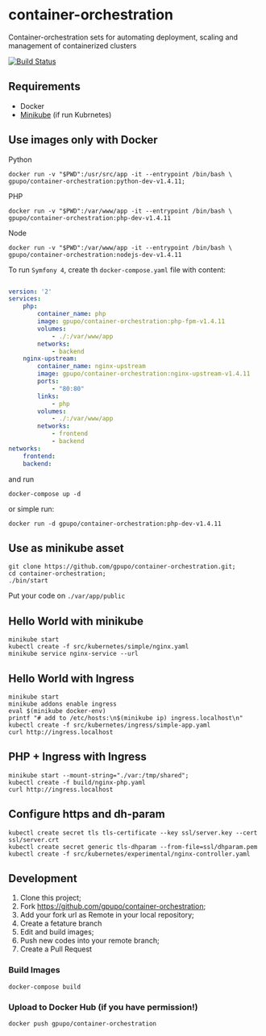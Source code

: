 # container-orchestration

Container-orchestration sets for automating deployment, scaling and management of containerized clusters

[![Build Status](https://secure.travis-ci.org/gpupo/container-orchestration.png?branch=master)](http://travis-ci.org/gpupo/container-orchestration)

## Requirements
- Docker
- [Minikube](https://github.com/kubernetes/minikube) (if run Kubrnetes)


## Use images only with Docker

Python

    docker run -v "$PWD":/usr/src/app -it --entrypoint /bin/bash \
	gpupo/container-orchestration:python-dev-v1.4.11;

PHP

	docker run -v "$PWD":/var/www/app -it --entrypoint /bin/bash \
	gpupo/container-orchestration:php-dev-v1.4.11

Node

	docker run -v "$PWD":/var/www/app -it --entrypoint /bin/bash \
	gpupo/container-orchestration:nodejs-dev-v1.4.11


To run  `Symfony 4`, create th `docker-compose.yaml` file with content:

```YAML

version: '2'
services:
    php:
        container_name: php
        image: gpupo/container-orchestration:php-fpm-v1.4.11
        volumes:
            - ./:/var/www/app
        networks:
            - backend
    nginx-upstream:
        container_name: nginx-upstream
        image: gpupo/container-orchestration:nginx-upstream-v1.4.11
        ports:
            - "80:80"
        links:
            - php
        volumes:
            - ./:/var/www/app
        networks:
            - frontend
            - backend
networks:
    frontend:
    backend:
```

and run

    docker-compose up -d


or simple run:


  	docker run -d gpupo/container-orchestration:php-dev-v1.4.11


## Use as minikube asset

    git clone https://github.com/gpupo/container-orchestration.git;
    cd container-orchestration;
    ./bin/start

Put your code on `./var/app/public`


## Hello World with minikube

    minikube start
    kubectl create -f src/kubernetes/simple/nginx.yaml
    minikube service nginx-service --url


## Hello World with Ingress

    minikube start
    minikube addons enable ingress
    eval $(minikube docker-env)
    printf "# add to /etc/hosts:\n$(minikube ip) ingress.localhost\n"
    kubectl create -f src/kubernetes/ingress/simple-app.yaml
    curl http://ingress.localhost


## PHP + Ingress with Ingress

    minikube start --mount-string="./var:/tmp/shared";
    kubectl create -f build/nginx-php.yaml
    curl http://ingress.localhost


## Configure https and dh-param

    kubectl create secret tls tls-certificate --key ssl/server.key --cert ssl/server.crt
    kubectl create secret generic tls-dhparam --from-file=ssl/dhparam.pem
    kubectl create -f src/kubernetes/experimental/nginx-controller.yaml


## Development

1) Clone this project;
2) Fork https://github.com/gpupo/container-orchestration;
3) Add your fork url as Remote in your local repository;
4) Create a fetature branch
5) Edit and build images;
6) Push new codes into your remote branch;
7) Create a Pull Request

### Build Images

    docker-compose build

### Upload to Docker Hub (if you have permission!)

	docker push gpupo/container-orchestration
